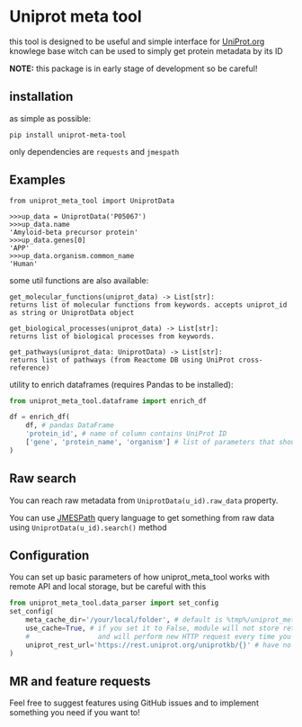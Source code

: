 # Uniprot meta tool

this tool is designed to be useful and simple interface for [UniProt.org](https://uniprot.org)
knowlege base witch can  be used to simply get protein metadata by its ID

**NOTE:** this package is in early stage of development so be careful!

## installation

as simple as possible:

```shell
pip install uniprot-meta-tool
```

only dependencies are `requests` and `jmespath`

## Examples

```
from uniprot_meta_tool import UniprotData

>>>up_data = UniprotData('P05067')
>>>up_data.name
'Amyloid-beta precursor protein'
>>>up_data.genes[0]
'APP'
>>>up_data.organism.common_name
'Human'
```

some util functions are also available:

```
get_molecular_functions(uniprot_data) -> List[str]:
returns list of molecular functions from keywords. accepts uniprot_id as string or UniprotData object

get_biological_processes(uniprot_data) -> List[str]:
returns list of biological processes from keywords.

get_pathways(uniprot_data: UniprotData) -> List[str]:
returns list of pathways (from Reactome DB using UniProt cross-reference)    
```

utility to enrich dataframes (requires Pandas to be installed):

```python
from uniprot_meta_tool.dataframe import enrich_df

df = enrich_df(
    df, # pandas DataFrame
    'protein_id', # name of column contains UniProt ID
    ['gene', 'protein_name', 'organism'] # list of parameters that should be added
)
```

## Raw search

You can reach raw metadata from `UniprotData(u_id).raw_data` property.

You can use [JMESPath](https://jmespath.org/) query language to get something from raw data using 
`UniprotData(u_id).search()` method


## Configuration

You can set up basic parameters of how uniprot_meta_tool works with remote API
and local storage, but be careful with this

```python
from uniprot_meta_tool.data_parser import set_config
set_config(
    meta_cache_dir='/your/local/folder', # default is %tmp%/uniprot_meta
    use_cache=True, # if you set it to False, module will not store retrieved info to your disk 
    #                 and will perform new HTTP request every time you create UniprotData object
    uniprot_rest_url='https://rest.uniprot.org/uniprotkb/{}' # have no idea why you could want to change it, but you can
)
```

## MR and feature requests

Feel free to suggest features using GitHub issues and to implement something you
need if you want to!
